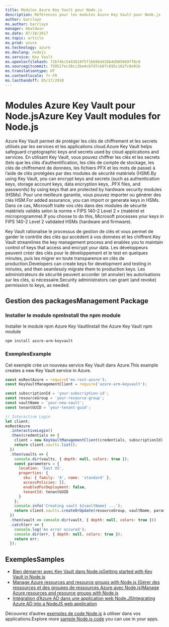 ```yaml
---
title: Modules Azure Key Vault pour Node.js
description: Références pour les modules Azure Key Vault pour Node.js
author: barclayn
ms.author: barclayn
manager: mbaldwin
ms.date: 07/18/2017
ms.topic: article
ms.prod: azure
ms.technology: azure
ms.devlang: nodejs
ms.service: Key Vault
ms.openlocfilehash: 72bf4bc5443618f5f1bb9b4d1bb4d905669ff8c8
ms.sourcegitcommit: 75051fec38cc3be4cb7d7cb6fc695c162fc0e91b
ms.translationtype: HT
ms.contentlocale: fr-FR
ms.lasthandoff: 05/17/2018
---
```

# <a name="azure-key-vault-modules-for-nodejs"></a><span data-ttu-id="c4604-103">Modules Azure Key Vault pour Node.js</span><span class="sxs-lookup"><span data-stu-id="c4604-103">Azure Key Vault modules for Node.js</span></span>

<span data-ttu-id="c4604-104">Azure Key Vault permet de protéger les clés de chiffrement et les secrets utilisés par les services et les applications cloud.</span><span class="sxs-lookup"><span data-stu-id="c4604-104">Azure Key Vault helps safeguard cryptographic keys and secrets used by cloud applications and services.</span></span> <span data-ttu-id="c4604-105">En utilisant Key Vault, vous pouvez chiffrer les clés et les secrets (tels que les clés d’authentification, les clés de compte de stockage, les clés de chiffrement de données, les fichiers PFX et les mots de passe) à l’aide de clés protégées par des modules de sécurité matériels (HSM).</span><span class="sxs-lookup"><span data-stu-id="c4604-105">By using Key Vault, you can encrypt keys and secrets (such as authentication keys, storage account keys, data encryption keys, .PFX files, and passwords) by using keys that are protected by hardware security modules (HSMs).</span></span> <span data-ttu-id="c4604-106">Pour une meilleure garantie, vous pouvez importer ou générer des clés HSM.</span><span class="sxs-lookup"><span data-stu-id="c4604-106">For added assurance, you can import or generate keys in HSMs.</span></span> <span data-ttu-id="c4604-107">Dans ce cas, Microsoft traite vos clés dans des modules de sécurité matériels validés selon la norme « FIPS 140-2 Level 2 » (matériel et microprogramme).</span><span class="sxs-lookup"><span data-stu-id="c4604-107">If you choose to do this, Microsoft processes your keys in FIPS 140-2 Level 2 validated HSMs (hardware and firmware).</span></span>

<span data-ttu-id="c4604-108">Key Vault rationalise le processus de gestion de clés et vous permet de garder le contrôle des clés qui accèdent à vos données et les chiffrent.</span><span class="sxs-lookup"><span data-stu-id="c4604-108">Key Vault streamlines the key management process and enables you to maintain control of keys that access and encrypt your data.</span></span> <span data-ttu-id="c4604-109">Les développeurs peuvent créer des clés pour le développement et le test en quelques minutes, puis les migrer en toute transparence en clés de production.</span><span class="sxs-lookup"><span data-stu-id="c4604-109">Developers can create keys for development and testing in minutes, and then seamlessly migrate them to production keys.</span></span> <span data-ttu-id="c4604-110">Les administrateurs de sécurité peuvent accorder (et annuler) les autorisations sur les clés, si nécessaire.</span><span class="sxs-lookup"><span data-stu-id="c4604-110">Security administrators can grant (and revoke) permission to keys, as needed.</span></span>

## <a name="management-package"></a><span data-ttu-id="c4604-111">Gestion des packages</span><span class="sxs-lookup"><span data-stu-id="c4604-111">Management Package</span></span>

### <a name="install-the-npm-module"></a><span data-ttu-id="c4604-112">Installer le module npm</span><span class="sxs-lookup"><span data-stu-id="c4604-112">Install the npm module</span></span> 

<span data-ttu-id="c4604-113">Installer le module npm Azure Key Vault</span><span class="sxs-lookup"><span data-stu-id="c4604-113">Install the Azure Key Vault npm module</span></span>

```bash
npm install azure-arm-keyvault
```

### <a name="example"></a><span data-ttu-id="c4604-114">Exemples</span><span class="sxs-lookup"><span data-stu-id="c4604-114">Example</span></span>

<span data-ttu-id="c4604-115">Cet exemple crée un nouveau service Key Vault dans Azure.</span><span class="sxs-lookup"><span data-stu-id="c4604-115">This example creates a new Key Vault service in Azure.</span></span>

```javascript
const msRestAzure = require('ms-rest-azure');
const KeyVaultManagementClient = require('azure-arm-keyvault');

const subscriptionId = 'your-subscription-id';
const resourceGroup = 'your-resource-group';
const vaultName = 'your-new-vault';
const tenantGUID = 'your-tenant-guid';

// Interactive Login
let client;
msRestAzure
  .interactiveLogin()
  .then(credentials => {
    client = new KeyVaultManagementClient(credentials, subscriptionId);
    return client.vaults.list();
  })
  .then(vaults => {
    console.dir(vaults, { depth: null, colors: true });
    const parameters = {
      location: 'East US',
      properties: {
        sku: { family: 'A', name: 'standard' },
        accessPolicies: [],
        enabledForDeployment: false,
        tenantId: tenantGUID
      }
    };
    console.info('Creating vault ${vaultName} ...');
    return client.vaults.createOrUpdate(resourceGroup, vaultName, parameters);
  })
  .then(vault => console.dir(vault, { depth: null, colors: true }))
  .catch(err => {
    console.log('An error occured');
    console.dir(err, { depth: null, colors: true });
    return err;
  });
```

## <a name="samples"></a><span data-ttu-id="c4604-116">Exemples</span><span class="sxs-lookup"><span data-stu-id="c4604-116">Samples</span></span>

- [<span data-ttu-id="c4604-117">Bien démarrer avec Key Vault dans Node.js</span><span class="sxs-lookup"><span data-stu-id="c4604-117">Getting started with Key Vault in Node.js</span></span>](https://azure.microsoft.com/resources/samples/key-vault-node-getting-started/)
- [<span data-ttu-id="c4604-118">Manage Azure resources and resource groups with Node.js (Gérer des ressources et des groupes de ressources Azure avec Node.js)</span><span class="sxs-lookup"><span data-stu-id="c4604-118">Manage Azure resources and resource groups with Node.js</span></span>](https://azure.microsoft.com/resources/samples/resource-manager-node-resources-and-groups/) 
- [<span data-ttu-id="c4604-119">Intégration d’Azure AD dans une application web Node.JS</span><span class="sxs-lookup"><span data-stu-id="c4604-119">Integrating Azure AD into a NodeJS web application</span></span>](https://azure.microsoft.com/resources/samples/active-directory-node-webapp-openidconnect/) 

<span data-ttu-id="c4604-120">Découvrez d’autres [exemples de code Node.js](https://azure.microsoft.com/resources/samples/?platform=nodejs) à utiliser dans vos applications.</span><span class="sxs-lookup"><span data-stu-id="c4604-120">Explore more [sample Node.js code](https://azure.microsoft.com/resources/samples/?platform=nodejs) you can use in your apps.</span></span>
